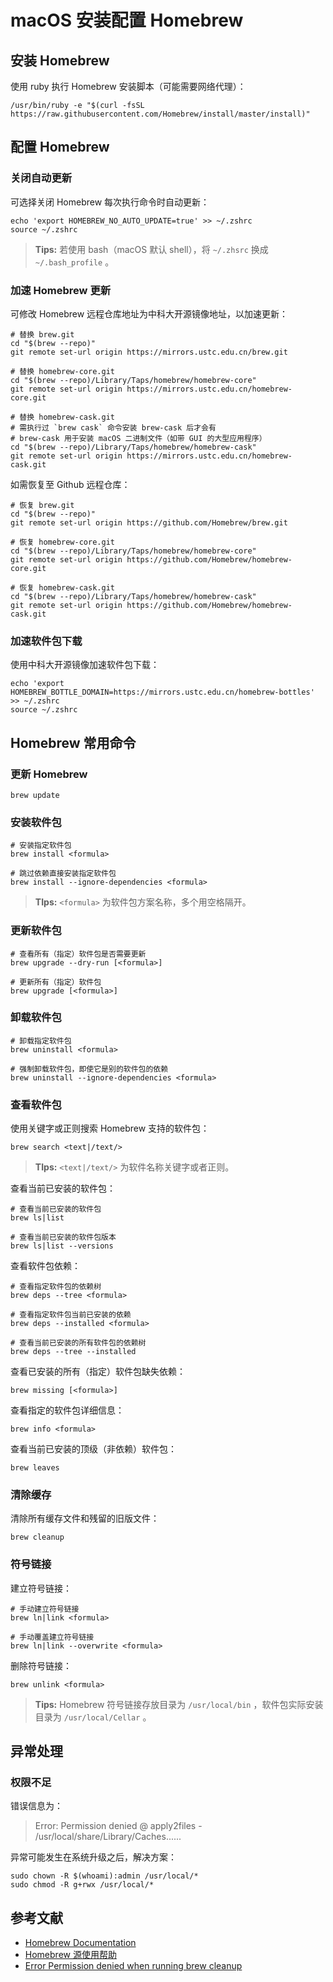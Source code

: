 # macOS 安装配置 Homebrew

## 安装 Homebrew

使用 ruby 执行 Homebrew 安装脚本（可能需要网络代理）：

```shell
/usr/bin/ruby -e "$(curl -fsSL https://raw.githubusercontent.com/Homebrew/install/master/install)"
```

## 配置 Homebrew

### 关闭自动更新

可选择关闭 Homebrew 每次执行命令时自动更新：

```shell
echo 'export HOMEBREW_NO_AUTO_UPDATE=true' >> ~/.zshrc
source ~/.zshrc
```

> **Tips:** 若使用 bash（macOS 默认 shell），将 `~/.zhsrc` 换成 `~/.bash_profile` 。

### 加速 Homebrew 更新

可修改 Homebrew 远程仓库地址为中科大开源镜像地址，以加速更新：

```shell
# 替换 brew.git
cd "$(brew --repo)"
git remote set-url origin https://mirrors.ustc.edu.cn/brew.git

# 替换 homebrew-core.git
cd "$(brew --repo)/Library/Taps/homebrew/homebrew-core"
git remote set-url origin https://mirrors.ustc.edu.cn/homebrew-core.git

# 替换 homebrew-cask.git
# 需执行过 `brew cask` 命令安装 brew-cask 后才会有
# brew-cask 用于安装 macOS 二进制文件（如带 GUI 的大型应用程序）
cd "$(brew --repo)/Library/Taps/homebrew/homebrew-cask"
git remote set-url origin https://mirrors.ustc.edu.cn/homebrew-cask.git
```

如需恢复至 Github 远程仓库：

```shell
# 恢复 brew.git
cd "$(brew --repo)"
git remote set-url origin https://github.com/Homebrew/brew.git

# 恢复 homebrew-core.git
cd "$(brew --repo)/Library/Taps/homebrew/homebrew-core"
git remote set-url origin https://github.com/Homebrew/homebrew-core.git

# 恢复 homebrew-cask.git
cd "$(brew --repo)/Library/Taps/homebrew/homebrew-cask"
git remote set-url origin https://github.com/Homebrew/homebrew-cask.git
```

### 加速软件包下载

使用中科大开源镜像加速软件包下载：

```shell
echo 'export HOMEBREW_BOTTLE_DOMAIN=https://mirrors.ustc.edu.cn/homebrew-bottles' >> ~/.zshrc
source ~/.zshrc
```

## Homebrew 常用命令

### 更新 Homebrew

```shell
brew update
```

### 安装软件包

```shell
# 安装指定软件包
brew install <formula>

# 跳过依赖直接安装指定软件包
brew install --ignore-dependencies <formula>
```

> **TIps:** `<formula>` 为软件包方案名称，多个用空格隔开。

### 更新软件包

```shell
# 查看所有（指定）软件包是否需要更新
brew upgrade --dry-run [<formula>]

# 更新所有（指定）软件包
brew upgrade [<formula>]
```

### 卸载软件包

```shell
# 卸载指定软件包
brew uninstall <formula>

# 强制卸载软件包，即使它是别的软件包的依赖
brew uninstall --ignore-dependencies <formula>
```

### 查看软件包

使用关键字或正则搜索 Homebrew 支持的软件包：

```shell
brew search <text|/text/>
```

> **TIps:** `<text|/text/>` 为软件名称关键字或者正则。

查看当前已安装的软件包：

```shell
# 查看当前已安装的软件包
brew ls|list

# 查看当前已安装的软件包版本
brew ls|list --versions
```

查看软件包依赖：

```shell
# 查看指定软件包的依赖树
brew deps --tree <formula>

# 查看指定软件包当前已安装的依赖
brew deps --installed <formula>

# 查看当前已安装的所有软件包的依赖树
brew deps --tree --installed
```

查看已安装的所有（指定）软件包缺失依赖：

```shell
brew missing [<formula>]
```

查看指定的软件包详细信息：

```shell
brew info <formula>
```

查看当前已安装的顶级（非依赖）软件包：

```shell
brew leaves
```

### 清除缓存

清除所有缓存文件和残留的旧版文件：

```shell
brew cleanup
```

### 符号链接

建立符号链接：

```shell
# 手动建立符号链接
brew ln|link <formula>

# 手动覆盖建立符号链接
brew ln|link --overwrite <formula>
```

删除符号链接：

```shell
brew unlink <formula>
```

> **Tips:** Homebrew 符号链接存放目录为  `/usr/local/bin` ，软件包实际安装目录为 `/usr/local/Cellar` 。

## 异常处理

### 权限不足

错误信息为：

> Error: Permission denied @ apply2files - /usr/local/share/Library/Caches......

异常可能发生在系统升级之后，解决方案：

```shell
sudo chown -R $(whoami):admin /usr/local/*
sudo chmod -R g+rwx /usr/local/*
```

## 参考文献

- [Homebrew Documentation](https://docs.brew.sh/Manpage)
- [Homebrew 源使用帮助](http://mirrors.ustc.edu.cn/help/brew.git.html)
- [Error Permission denied when running brew cleanup](https://discussions.apple.com/thread/250801501)

